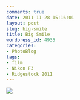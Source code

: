 ```yaml
---
comments: true
date: 2011-11-28 15:16:01
layout: post
slug: big-smile
title: Big Smile
wordpress_id: 4935
categories:
- PhotoBlog
tags:
- film
- Nikon F3
- Ridgestock 2011
---
```


![](http://ryanfitzer.com/main/wp-content/uploads/2011/11/smile-on-stairs.jpg)
